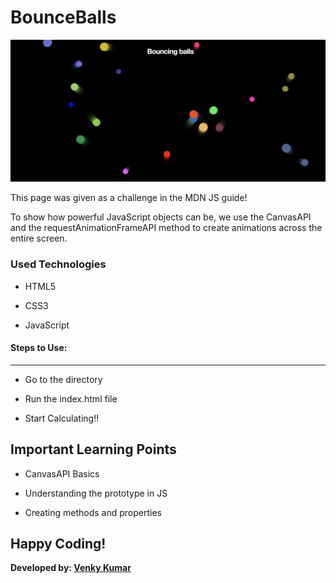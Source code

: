 # BounceBalls

![BounceBalls](Screenshot.png)  

This page was given as a challenge in the MDN JS guide!

To show how powerful JavaScript objects can be, we use the CanvasAPI and the requestAnimationFrameAPI method to create animations across the entire screen.

### Used Technologies

  * HTML5

  * CSS3

  * JavaScript


#### Steps to Use:

---
- Go to the directory

- Run the index.html file

- Start Calculating!!

## Important Learning Points

- CanvasAPI Basics

- Understanding the prototype in JS

- Creating methods and properties

## Happy Coding!

<strong>Developed by: <a href="https://github.com/BoddepallyVenkatesh06">Venky Kumar</a>